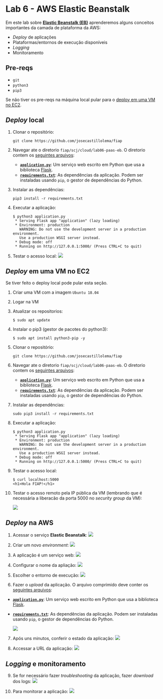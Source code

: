 # Lab 6 - AWS Elastic Beanstalk

Em este lab sobre [**Elastic Beanstalk (EB)**](https://aws.amazon.com/pt/elasticbeanstalk/) aprenderemos alguns conceitos importantes da camada de plataforma da AWS:
 - *Deploy* de aplicações
 - Plataformas/entornos de execução disponíveis
 - *Logging*
 - Monitoramento
 
## Pre-reqs

 - `git`
 - `python3`
 - `pip3`

Se não tiver os pre-reqs na máquina local pular para o [deploy em uma VM no EC2](#deploy-em-uma-vm-no-ec2).

## *Deploy* local

1. Clonar o repositório:
    ```
    git clone https://github.com/josecastillolema/fiap
    ```
    
2. Navegar ate o diretorio `fiap/scj/cloud/lab06-paas-eb`. O diretorio contem os [seguintes arquivos](lab06-paas-eb):
    - [**`application.py`**](lab06-paas-eb/application.py): Um serviço web escrito em Python que usa a biblioteca [Flask](https://flask.palletsprojects.com/en/1.1.x/).
    - [**`requirements.txt`**](lab06-paas-eb/requirements.txt): As dependências da aplicação. Podem ser instaladas usando `pip`, o gestor de dependências do Python.
 
3. Instalar as dependências:
    ```
    pip3 install -r requirements.txt
    ```
    
4. Executar a aplicação:
    ```
    $ python3 application.py
     * Serving Flask app "application" (lazy loading)
     * Environment: production
       WARNING: Do not use the development server in a production environment.
       Use a production WSGI server instead.
     * Debug mode: off
     * Running on http://127.0.0.1:5000/ (Press CTRL+C to quit)
    ```

5. Testar o acesso local:
   ![](https://raw.githubusercontent.com/josecastillolema/fiap/master/shift/multicloud/img/eb11.png)
   
## *Deploy* em uma VM no EC2

Se tiver feito o deploy local pode pular esta seção.

1. Criar uma VM com a imagem `Ubuntu 18.04`

2. Logar na VM

3. Atualizar os repositorios:
    ```
    $ sudo apt update
    ```
    
4. Instalar o pip3 (gestor de pacotes do python3):
    ```
    $ sudo apt install python3-pip -y
    ```

5. Clonar o repositório:
    ```
    git clone https://github.com/josecastillolema/fiap
    ```
    
6. Navegar ate o diretorio `fiap/scj/cloud/lab06-paas-eb`. O diretorio contem os [seguintes arquivos](lab06-paas-eb):
    - [**`application.py`**](lab06-paas-eb/application.py): Um serviço web escrito em Python que usa a biblioteca [Flask](https://flask.palletsprojects.com/en/1.1.x/).
    - [**`requirements.txt`**](lab06-paas-eb/requirements.txt): As dependências da aplicação. Podem ser instaladas usando `pip`, o gestor de dependências do Python.
 
7. Instalar as dependências:
    ```
    sudo pip3 install -r requirements.txt
    ```
    
8. Executar a aplicação:
    ```
    $ python3 application.py
     * Serving Flask app "application" (lazy loading)
     * Environment: production
       WARNING: Do not use the development server in a production environment.
       Use a production WSGI server instead.
     * Debug mode: off
     * Running on http://127.0.0.1:5000/ (Press CTRL+C to quit)
    ```

9. Testar o acesso local:
    ```
    $ curl localhost:5000
    <h1>Hola FIAP!</h1>
    ```

5. Testar o acesso remoto pela IP pública da VM (lembrando que é necessária a liberacão da porta 5000 no *security group* da VM):

   ![](https://raw.githubusercontent.com/josecastillolema/fiap/master/shift/multicloud/img/eb10.png)

## *Deploy* na AWS
 
1. Acessar o serviço **Elastic Beanstalk**:
   ![](https://raw.githubusercontent.com/josecastillolema/fiap/master/shift/multicloud/img/eb0.png)

2. Criar um novo *environment*:
   ![](https://raw.githubusercontent.com/josecastillolema/fiap/master/shift/multicloud/img/eb1.png)

3. A aplicação é um serviço web:
   ![](https://raw.githubusercontent.com/josecastillolema/fiap/master/shift/multicloud/img/eb2.png)
   
4. Configurar o nome da apliação:
   ![](https://raw.githubusercontent.com/josecastillolema/fiap/master/shift/multicloud/img/eb3.png)

5. Escolher o entorno de execução:
   ![](https://raw.githubusercontent.com/josecastillolema/fiap/master/shift/multicloud/img/eb4.png)
   
6. Fazer o *upload* da aplicação. O arquivo comprimido deve conter os [seguintes arquivos](lab06-paas-eb):
 - [**`application.py`**](lab06-paas-eb/application.py): Um serviço web escrito em Python que usa a biblioteca [Flask](https://flask.palletsprojects.com/en/1.1.x/).
 - [**`requirements.txt`**](lab06-paas-eb/requirements.txt): As dependências da aplicação. Podem ser instaladas usando `pip`, o gestor de dependências do Python.
 
   ![](https://raw.githubusercontent.com/josecastillolema/fiap/master/shift/multicloud/img/eb5.png)

7. Após uns minutos, conferir o estado da aplicação:
   ![](https://raw.githubusercontent.com/josecastillolema/fiap/master/shift/multicloud/img/eb6.png)

8. Accessar a URL da aplicação:
   ![](https://raw.githubusercontent.com/josecastillolema/fiap/master/shift/multicloud/img/eb7.png)

## *Logging* e monitoramento

9. Se for necessário fazer *troubleshooting* da aplicação, fazer *download* dos logs:
   ![](https://raw.githubusercontent.com/josecastillolema/fiap/master/shift/multicloud/img/eb8.png)

10. Para monitorar a aplicação:
   ![](https://raw.githubusercontent.com/josecastillolema/fiap/master/shift/multicloud/img/eb9.png)


